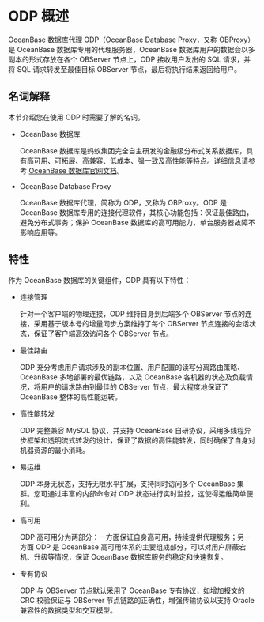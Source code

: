# ODP 概述

OceanBase 数据库代理 ODP（OceanBase Database Proxy，又称 OBProxy）是 OceanBase 数据库专用的代理服务器，OceanBase 数据库用户的数据会以多副本的形式存放在各个 OBServer 节点上，ODP 接收用户发出的 SQL 请求，并将 SQL 请求转发至最佳目标 OBServer 节点，最后将执行结果返回给用户。

## 名词解释

本节介绍您在使用 ODP 时需要了解的名词。

* OceanBase 数据库

  OceanBase 数据库是蚂蚁集团完全自主研发的金融级分布式关系数据库，具有高可用、可拓展、高兼容、低成本、强一致及高性能等特点。详细信息请参考 [OceanBase 数据库官网文档](https://www.oceanbase.com/docs/enterprise-oceanbase-database-cn-10000000000881145)。

* OceanBase Database Proxy

  OceanBase 数据库代理，简称为 ODP，又称为 OBProxy。ODP 是 OceanBase 数据库专用的连接代理软件，其核心功能包括：保证最佳路由，避免分布式事务；保护 OceanBase 数据库的高可用能力，单台服务器故障不影响应用等。

## 特性

作为 OceanBase 数据库的关键组件，ODP 具有以下特性：

* 连接管理

  针对一个客户端的物理连接，ODP 维持自身到后端多个 OBServer 节点的连接，采用基于版本号的增量同步方案维持了每个 OBServer 节点连接的会话状态，保证了客户端高效访问各个 OBServer 节点。

* 最佳路由

  ODP 充分考虑用户请求涉及的副本位置、用户配置的读写分离路由策略、OceanBase 多地部署的最优链路，以及 OceanBase 各机器的状态及负载情况，将用户的请求路由到最佳的 OBServer 节点，最大程度地保证了 OceanBase 整体的高性能运转。

* 高性能转发

  ODP 完整兼容 MySQL 协议，并支持 OceanBase 自研协议，采用多线程异步框架和透明流式转发的设计，保证了数据的高性能转发，同时确保了自身对机器资源的最小消耗。
  
* 易运维

  ODP 本身无状态，支持无限水平扩展，支持同时访问多个 OceanBase 集群。您可通过丰富的内部命令对 ODP 状态进行实时监控，这使得运维简单便利。

* 高可用

  ODP 高可用分为两部分：一方面保证自身高可用，持续提供代理服务；另一方面 ODP 是 OceanBase 高可用体系的主要组成部分，可以对用户屏蔽宕机、升级等情况，保证 OceanBase 数据库服务的稳定和快速恢复。

* 专有协议

  ODP 与 OBServer 节点默认采用了 OceanBase 专有协议，如增加报文的 CRC 校验保证与 OBServer 节点链路的正确性，增强传输协议以支持 Oracle 兼容性的数据类型和交互模型。
